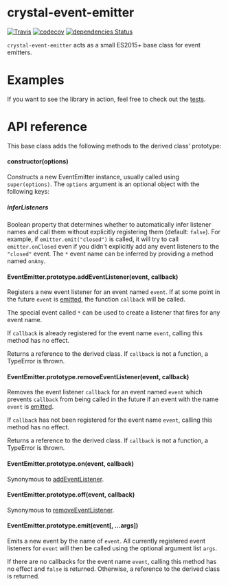 # crystal-event-emitter

[![Travis](https://img.shields.io/travis/kdex/crystal-event-emitter.svg)](https://travis-ci.org/kdex/crystal-event-emitter)
[![codecov](https://img.shields.io/codecov/c/github/kdex/crystal-event-emitter.svg)](https://codecov.io/gh/kdex/crystal-event-emitter)
[![dependencies Status](https://img.shields.io/david/kdex/crystal-event-emitter.svg)](https://david-dm.org/kdex/crystal-event-emitter)

`crystal-event-emitter` acts as a small ES2015+ base class for event emitters.
# Examples

If you want to see the library in action, feel free to check out the [tests](https://github.com/kdex/crystal-event-emitter/blob/master/test/index.js).

# API reference
This base class adds the following methods to the derived class' prototype:

#### <b>constructor</b>(options)

Constructs a new EventEmitter instance, usually called using `super(options)`. The `options` argument is an optional object with the following keys:

##### inferListeners

Boolean property that determines whether to automatically infer listener names and call them without explicitly registering them (default: `false`). For example, if `emitter.emit("closed")` is called, it will try to call `emitter.onClosed` even if you didn't explicitly add any event listeners to the `"closed"` event. The `*` event name can be inferred by providing a method named `onAny`.

#### EventEmitter.prototype.<b>addEventListener</b>(event, callback)

Registers a new event listener for an event named `event`. If at some point in the future `event` is <a href="#eventemitterprototypeemitevent-args">emitted</a>, the function `callback` will be called.

The special event called `*` can be used to create a listener that fires for any event name.

If `callback` is already registered for the event name `event`, calling this method has no effect.

Returns a reference to the derived class. If `callback` is not a function, a TypeError is thrown.

#### EventEmitter.prototype.<b>removeEventListener</b>(event, callback)

Removes the event listener `callback` for an event named `event` which prevents `callback` from being called in the future if an event with the name `event` is <a href="#eventemitterprototypeemitevent-args">emitted</a>.

If `callback` has not been registered for the event name `event`, calling this method has no effect.

Returns a reference to the derived class. If `callback` is not a function, a TypeError is thrown.

#### EventEmitter.prototype.<b>on</b>(event, callback)

Synonymous to <a href="#eventemitterprototypeaddeventlistenerevent-callback">addEventListener</a>.

#### EventEmitter.prototype.<b>off</b>(event, callback)

Synonymous to <a href="#eventemitterprototyperemoveeventlistenerevent-callback">removeEventListener</a>.

#### EventEmitter.prototype.<b>emit</b>(event[, ...args])

Emits a new event by the name of `event`. All currently registered event listeners for `event` will then be called using the optional argument list `args`.

If there are no callbacks for the event name `event`, calling this method has no effect and `false` is returned. Otherwise, a reference to the derived class is returned.
